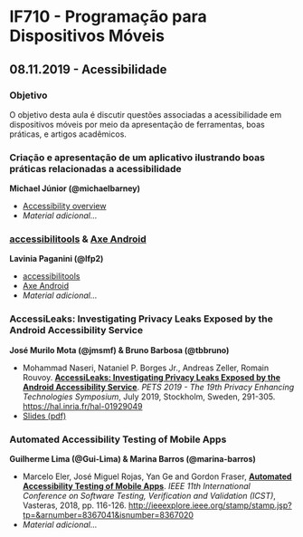 # IF710 - Programação para Dispositivos Móveis

## 08.11.2019 - Acessibilidade

### Objetivo

O objetivo desta aula é discutir questões associadas a acessibilidade em dispositivos móveis por meio da apresentação de ferramentas, boas práticas, e artigos acadêmicos. 

### Criação e apresentação de um aplicativo ilustrando boas práticas relacionadas a acessibilidade 
**Michael Júnior (@michaelbarney)**

- [Accessibility overview](https://developer.android.com/guide/topics/ui/accessibility)
- _Material adicional..._

### [accessibilitools](https://github.com/novoda/accessibilitools) & [Axe Android](https://github.com/dequelabs/axe-android)
**Lavinia Paganini (@lfp2)**

- [accessibilitools](https://github.com/novoda/accessibilitools)
- [Axe Android](https://github.com/dequelabs/axe-android)
- _Material adicional..._

### AccessiLeaks: Investigating Privacy Leaks Exposed by the Android Accessibility Service
**José Murilo Mota (@jmsmf) & Bruno Barbosa (@tbbruno)**

- Mohammad Naseri, Nataniel P. Borges Jr., Andreas Zeller, Romain Rouvoy. [**AccessiLeaks: Investigating Privacy Leaks Exposed by the Android Accessibility Service**](https://hal.inria.fr/hal-01929049). *PETS 2019 - The 19th Privacy Enhancing Technologies Symposium*, July 2019, Stockholm, Sweden, 291-305. https://hal.inria.fr/hal-01929049
- [Slides (pdf)](accessileaks.pdf)

### Automated Accessibility Testing of Mobile Apps
**Guilherme Lima (@Gui-Lima) & Marina Barros (@marina-barros)**

- Marcelo Eler, José Miguel Rojas, Yan Ge and Gordon Fraser, [**Automated Accessibility Testing of Mobile Apps**](http://ieeexplore.ieee.org/stamp/stamp.jsp?tp=&arnumber=8367041&isnumber=8367020). *IEEE 11th International Conference on Software Testing, Verification and Validation (ICST)*, Vasteras, 2018, pp. 116-126. http://ieeexplore.ieee.org/stamp/stamp.jsp?tp=&arnumber=8367041&isnumber=8367020
- _Material adicional..._
